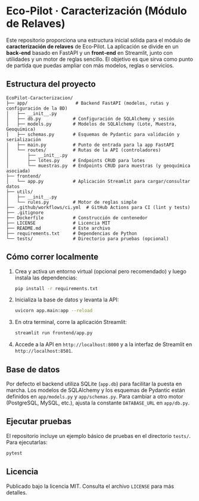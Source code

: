 # Eco-Pilot · Caracterización (Módulo de Relaves)

Este repositorio proporciona una estructura inicial sólida para el módulo de **caracterización de relaves** de Eco‑Pilot.  La aplicación se divide en un **back‑end** basado en FastAPI y un **front‑end** en Streamlit, junto con utilidades y un motor de reglas sencillo.  El objetivo es que sirva como punto de partida que puedas ampliar con más modelos, reglas o servicios.

## Estructura del proyecto

```text
EcoPilot-Caracterizacion/
├── app/                  # Backend FastAPI (modelos, rutas y configuración de la BD)
│   ├── __init__.py
│   ├── db.py            # Configuración de SQLAlchemy y sesión
│   ├── models.py        # Modelos de SQLAlchemy (Lote, Muestra, Geoquimica)
│   ├── schemas.py       # Esquemas de Pydantic para validación y serialización
│   ├── main.py          # Punto de entrada para la app FastAPI
│   └── routes/          # Rutas de la API (controladores)
│       ├── __init__.py
│       ├── lotes.py     # Endpoints CRUD para lotes
│       └── muestras.py  # Endpoints CRUD para muestras (y geoquímica asociada)
├── frontend/
│   └── app.py           # Aplicación Streamlit para cargar/consultar datos
├── utils/
│   ├── __init__.py
│   └── rules.py         # Motor de reglas simple
├── .github/workflows/ci.yml  # GitHub Actions para CI (lint y tests)
├── .gitignore
├── Dockerfile           # Construcción de contenedor
├── LICENSE              # Licencia MIT
├── README.md            # Este archivo
├── requirements.txt     # Dependencias de Python
└── tests/               # Directorio para pruebas (opcional)
```

## Cómo correr localmente

1. Crea y activa un entorno virtual (opcional pero recomendado) y luego instala las dependencias:

   ```bash
   pip install -r requirements.txt
   ```

2. Inicializa la base de datos y levanta la API:

   ```bash
   uvicorn app.main:app --reload
   ```

3. En otra terminal, corre la aplicación Streamlit:

   ```bash
   streamlit run frontend/app.py
   ```

4. Accede a la API en `http://localhost:8000` y a la interfaz de Streamlit en `http://localhost:8501`.

## Base de datos

Por defecto el backend utiliza SQLite (`app.db`) para facilitar la puesta en marcha.  Los modelos de SQLAlchemy y los esquemas de Pydantic están definidos en `app/models.py` y `app/schemas.py`.  Para cambiar a otro motor (PostgreSQL, MySQL, etc.), ajusta la constante `DATABASE_URL` en `app/db.py`.

## Ejecutar pruebas

El repositorio incluye un ejemplo básico de pruebas en el directorio `tests/`.  Para ejecutarlas:

```bash
pytest
```

## Licencia

Publicado bajo la licencia MIT.  Consulta el archivo `LICENSE` para más detalles.